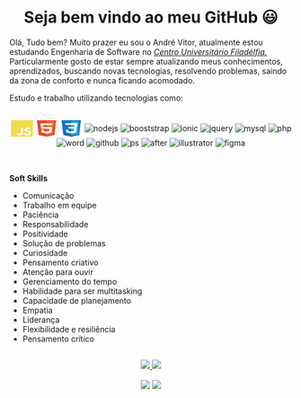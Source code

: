 <div>
  <h1 align="center">Seja bem vindo ao meu GitHub 😃️</h1>
  <p >Olá, Tudo bem? Muito prazer eu sou o André Vitor, atualmente estou estudando Engenharia de Software no <a href="https://www.linkedin.com/school/unifillondrina//"><i>Centro Universitário Filadélfia.</i></a> Particularmente gosto de estar sempre atualizando meus conhecimentos, aprendizados, buscando novas tecnologias, resolvendo problemas, saindo da zona de conforto e nunca ficando acomodado. 
   <p > Estudo e trabalho utilizando tecnologias como:

  <div align="center" valign="top"><br>
  <img align="center" alt="Js" height="30" width="40" src="https://raw.githubusercontent.com/devicons/devicon/master/icons/javascript/javascript-plain.svg">
  <img align="center" alt="HTML" height="30" width="40" src="https://raw.githubusercontent.com/devicons/devicon/master/icons/html5/html5-original.svg">
  <img align="center" alt="CSS" height="30" width="40" src="https://raw.githubusercontent.com/devicons/devicon/master/icons/css3/css3-original.svg">
  <img align="center" alt="nodejs" height="30" width="40" src="https://cdn.worldvectorlogo.com/logos/nodejs-icon.svg">
  <img align="center" alt="booststrap" height="30" width="40" src="https://cdn.jsdelivr.net/gh/devicons/devicon/icons/bootstrap/bootstrap-plain.svg" />
  <img align="center" alt="ionic" height="30" width="40" src="https://cdn.jsdelivr.net/gh/devicons/devicon/icons/ionic/ionic-original.svg" />
  <img align="center" alt="jquery" height="30" width="40" src="https://cdn.jsdelivr.net/gh/devicons/devicon/icons/jquery/jquery-original.svg" />
  <img align="center" alt="mysql" height="30" width="40" src="https://cdn.jsdelivr.net/gh/devicons/devicon/icons/mysql/mysql-original.svg" />
  <img align="center" alt="php" height="30" width="40" src="https://cdn.jsdelivr.net/gh/devicons/devicon/icons/php/php-plain.svg" />
  <img align="center" alt="word" height="30" width="40" src="https://cdn.jsdelivr.net/gh/devicons/devicon/icons/wordpress/wordpress-plain.svg" />
  <img align="center" alt="github" height="30" width="40" src="https://cdn.jsdelivr.net/gh/devicons/devicon/icons/github/github-original.svg" />
  <img align="center" alt="ps" height="30" width="40" src="https://cdn.jsdelivr.net/gh/devicons/devicon/icons/photoshop/photoshop-plain.svg" />
  <img align="center" alt="after" height="30" width="40" src="https://cdn.jsdelivr.net/gh/devicons/devicon/icons/aftereffects/aftereffects-original.svg" />
  <img align="center" alt="illustrator" height="30" width="40" src="https://cdn.jsdelivr.net/gh/devicons/devicon/icons/illustrator/illustrator-plain.svg" />
  <img align="center" alt="figma" height="30" width="40" src="https://cdn.jsdelivr.net/gh/devicons/devicon/icons/figma/figma-original.svg" />
  </div><br>
  
</div>

##

**Soft Skills**

- Comunicação
- Trabalho em equipe
- Paciência
- Responsabilidade
- Positividade
- Solução de problemas
- Curiosidade
- Pensamento criativo
- Atenção para ouvir
- Gerenciamento do tempo
- Habilidade para ser multitasking
- Capacidade de planejamento
- Empatia
- Liderança
- Flexibilidade e resiliência
- Pensamento crítico

##

<div align="center">
  <a href="https://github.com/Andre-Bigaran">
    <img height="150em" src="https://github-readme-stats.vercel.app/api?username=Andre-Bigaran&count_private=true&include_all_commits=true&show_icons=true&theme=buely&hide_border=false&show_owner=true"/>
    <img height="150em" src="https://github-readme-stats.vercel.app/api/top-langs/?username=Andre-Bigaran&theme=buely&hide_border=false&&layout=compact"/>
  </a>
</div>

<br>

<div align="center">
  <a href="https://www.linkedin.com/in/andr%C3%A9-vitor-bigaran-santos-622a07202/" target="_blank"><img src="https://img.shields.io/badge/-LinkedIn-%230077B5?style=for-the-badge&logo=linkedin&logoColor=white" target="_blank"></a> 
  <a href="mailto:andrevbigaran12@gmail.com"><img src="https://img.shields.io/badge/Gmail-D14836?style=for-the-badge&logo=gmail&logoColor=white" style="max-width: 100%"></a>
</div>

